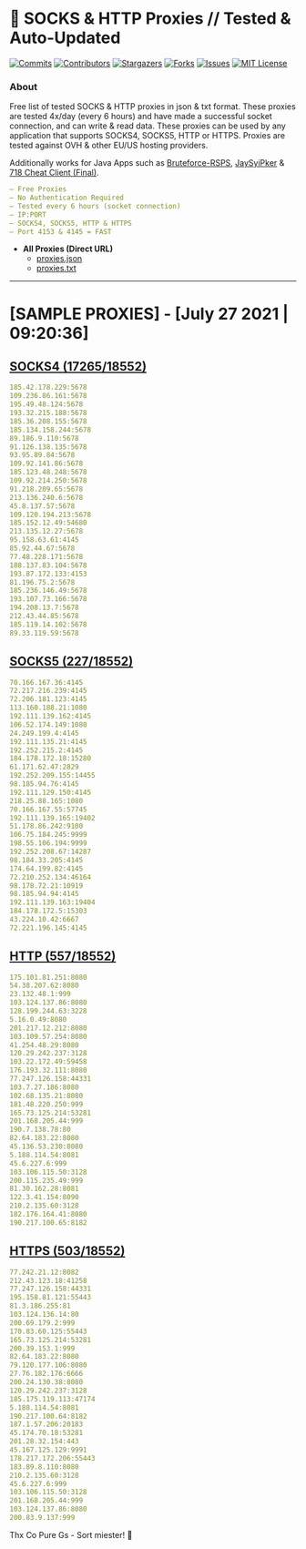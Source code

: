 <!-- MARKDOWN LINKS & IMAGES -->
<!-- https://www.markdownguide.org/basic-syntax/#reference-style-links -->
[contributors-shield]: https://img.shields.io/github/contributors/KaiBurton/free-proxies-autoupdated?style=for-the-badge
[contributors-url]: https://github.com/KaiBurton/free-proxies-autoupdated/graphs/contributors
[forks-shield]: https://img.shields.io/github/forks/KaiBurton/free-proxies-autoupdated?style=for-the-badge
[forks-url]: https://github.com/KaiBurton/free-proxies-autoupdated/network/members
[stars-shield]: https://img.shields.io/github/stars/KaiBurton/free-proxies-autoupdated?style=for-the-badge
[stars-url]: https://github.com/KaiBurton/free-proxies-autoupdated/stargazers
[issues-shield]: https://img.shields.io/github/issues/KaiBurton/free-proxies-autoupdated?style=for-the-badge
[issues-url]: https://github.com/KaiBurton/free-proxies-autoupdated/issues
[license-shield]: https://img.shields.io/github/license/KaiBurton/free-proxies-autoupdated?style=for-the-badge
[license-url]: https://github.com/KaiBurton/free-proxies-autoupdated/blob/main/LICENSE
[commit-shield]: https://img.shields.io/github/last-commit/KaiBurton/free-proxies-autoupdated?style=for-the-badge
[commit-url]: https://github.com/KaiBurton/free-proxies-autoupdated/commits/main

# 🎁 SOCKS & HTTP Proxies // Tested & Auto-Updated

[![Commits][commit-shield]][commit-url]
[![Contributors][contributors-shield]][contributors-url]
[![Stargazers][stars-shield]][stars-url]
[![Forks][forks-shield]][forks-url]
[![Issues][issues-shield]][issues-url]
[![MIT License][license-shield]][license-url]

### About
Free list of tested SOCKS & HTTP proxies in json & txt format. These proxies are tested 4x/day (every 6 hours) and have made a successful socket connection, and can write & read data. These proxies can be used by any application that supports SOCKS4, SOCKS5, HTTP or HTTPS. Proxies are tested against OVH & other EU/US hosting providers.

Additionally works for Java Apps such as [Bruteforce-RSPS](https://github.com/KaiBurton/Bruteforce-RSPS), [JaySyiPker](https://github.com/JayArrowz/JaySyiPker) & [718 Cheat Client (Final)](https://github.com/KaiBurton/718-Cheat-Client-Final). 

```yaml
— Free Proxies
— No Authentication Required
— Tested every 6 hours (socket connection)
— IP:PORT
— SOCKS4, SOCKS5, HTTP & HTTPS
— Port 4153 & 4145 = FAST
```

- **All Proxies (Direct URL)**
  - [proxies.json](https://raw.githubusercontent.com/KaiBurton/free-proxies-autoupdated/main/proxies.json)
  - [proxies.txt](https://raw.githubusercontent.com/KaiBurton/free-proxies-autoupdated/main/proxies.txt)

---

# [SAMPLE PROXIES] - [July 27 2021 | 09:20:36]

## [SOCKS4 (17265/18552)](https://raw.githubusercontent.com/KaiBurton/free-proxies-autoupdated/main/proxies-socks4.txt)
```yaml
185.42.178.229:5678
109.236.86.161:5678
195.49.48.124:5678
193.32.215.188:5678
185.36.208.155:5678
185.134.158.244:5678
89.186.9.110:5678
91.126.138.135:5678
93.95.89.84:5678
109.92.141.86:5678
185.123.48.248:5678
109.92.214.250:5678
91.218.209.65:5678
213.136.240.6:5678
45.8.137.57:5678
109.120.194.213:5678
185.152.12.49:54680
213.135.12.27:5678
95.158.63.61:4145
85.92.44.67:5678
77.48.228.171:5678
188.137.83.104:5678
193.87.172.133:4153
81.196.75.2:5678
185.236.146.49:5678
193.107.73.166:5678
194.208.13.7:5678
212.43.44.85:5678
185.119.14.102:5678
89.33.119.59:5678
```

## [SOCKS5 (227/18552)](https://raw.githubusercontent.com/KaiBurton/free-proxies-autoupdated/main/proxies-socks5.txt)
```yaml
70.166.167.36:4145
72.217.216.239:4145
72.206.181.123:4145
113.160.188.21:1080
192.111.139.162:4145
106.52.174.149:1080
24.249.199.4:4145
192.111.135.21:4145
192.252.215.2:4145
184.178.172.18:15280
61.171.62.47:2829
192.252.209.155:14455
98.185.94.76:4145
192.111.129.150:4145
218.25.88.165:1080
70.166.167.55:57745
192.111.139.165:19402
51.178.86.242:9100
106.75.184.245:9999
198.55.106.194:9999
192.252.208.67:14287
98.184.33.205:4145
174.64.199.82:4145
72.210.252.134:46164
98.178.72.21:10919
98.185.94.94:4145
192.111.139.163:19404
184.178.172.5:15303
43.224.10.42:6667
72.221.196.145:4145
```

## [HTTP (557/18552)](https://raw.githubusercontent.com/KaiBurton/free-proxies-autoupdated/main/proxies-http.txt)
```yaml
175.101.81.251:8080
54.38.207.62:8080
23.132.48.1:999
103.124.137.86:8080
128.199.244.63:3228
5.16.0.49:8080
201.217.12.212:8080
103.109.57.254:8080
41.254.48.29:8080
120.29.242.237:3128
103.22.172.49:59458
176.193.32.111:8080
77.247.126.158:44331
103.7.27.186:8080
102.68.135.21:8080
181.48.220.250:999
165.73.125.214:53281
201.168.205.44:999
190.7.138.78:80
82.64.183.22:8080
45.136.53.230:8080
5.188.114.54:8081
45.6.227.6:999
103.106.115.50:3128
200.115.235.49:999
81.30.162.28:8081
122.3.41.154:8090
210.2.135.60:3128
182.176.164.41:8080
190.217.100.65:8182
```

## [HTTPS (503/18552)](https://raw.githubusercontent.com/KaiBurton/free-proxies-autoupdated/main/proxies-https.txt)
```yaml
77.242.21.12:8082
212.43.123.18:41258
77.247.126.158:44331
195.158.81.121:55443
81.3.186.255:81
103.124.136.14:80
200.69.179.2:999
170.83.60.125:55443
165.73.125.214:53281
200.39.153.1:999
82.64.183.22:8080
79.120.177.106:8080
27.76.182.176:6666
200.24.130.38:8080
120.29.242.237:3128
185.175.119.113:47174
5.188.114.54:8081
190.217.100.64:8182
187.1.57.206:20183
45.174.70.18:53281
201.28.32.154:443
45.167.125.129:9991
178.217.172.206:55443
183.89.8.110:8080
210.2.135.60:3128
45.6.227.6:999
103.106.115.50:3128
201.168.205.44:999
103.124.137.86:8080
200.83.9.137:999
```



Thx Co Pure Gs - Sort miester! 💟